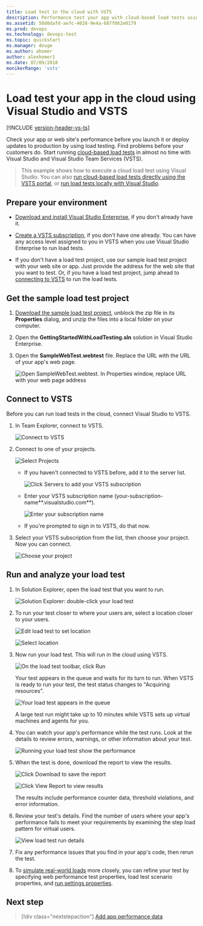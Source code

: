 ```yaml
---
title: Load test in the cloud with VSTS
description: Performance test your app with cloud-based load tests using the features of the Test hub in Visual Studio and Microsoft VSTS
ms.assetid: 50d0dafd-ae7c-4028-9e4a-687f062e0179
ms.prod: devops
ms.technology: devops-test
ms.topic: quickstart
ms.manager: douge
ms.author: ahomer
author: alexhomer1
ms.date: 07/09/2018
monikerRange: 'vsts'
---
```


<a name="cloudloadtest"></a>
# Load test your app in the cloud using Visual Studio and VSTS

[!INCLUDE [version-header-vs-ts](../_shared/version-header-vs-ts.md)] 

Check your app or web site's performance before you launch it or deploy updates to production by using load testing.
Find problems before your customers do. Start running 
[cloud-based load tests](https://visualstudio.microsoft.com/features/vso-cloud-load-testing-vs) 
in almost no time with Visual Studio and Visual Studio Team Services (VSTS).

> This example shows how to execute a cloud load test using Visual Studio. You can also
[run cloud-based load tests directly using the VSTS portal](get-started-simple-cloud-load-test.md),
or [run load tests locally with Visual Studio](https://docs.microsoft.com/visualstudio/test/quickstart-create-a-load-test-project).

<a name="LoadTestVSIDE"></a>
## Prepare your environment

* [Download and install Visual Studio Enterprise](https://visualstudio.microsoft.com/downloads/download-visual-studio-vs), 
  if you don't already have it.

* [Create a VSTS subscription](https://visualstudio.microsoft.com/products/visual-studio-team-services-vs), 
  if you don't have one already. You can have any access 
  level assigned to you in VSTS 
  when you use Visual Studio Enterprise to run load tests.

* If you don't have a load test project, 
  use our sample load test project with your web site or app. 
  Just provide the address for the web site that you want to test. 
  Or, if you have a load test project, jump ahead to 
  [connecting to VSTS](#ConnectVSOnline) to run the load tests.

<a name="article10"></a>
## Get the sample load test project

1. [Download the sample load test project](https://code.msdn.microsoft.com/Getting-started-with-17a52e95), 
   unblock the zip file in its **Properties** dialog,
   and unzip the files into a local folder on your computer.

1. Open the **GettingStartedWithLoadTesting.sln** solution
   in Visual Studio Enterprise.

1. Open the **SampleWebTest.webtest** file. 
   Replace the URL with the URL of your app's web page.

   ![Open SampleWebTest.webtest. In Properties window, replace URL with your web page address](_img/getting-started-with-performance-testing/LoadTest_ReplaceURL.png)

<a name="ConnectVSOnline"></a>
## Connect to VSTS

Before you can run load tests in the cloud, 
connect Visual Studio to VSTS.

1. In Team Explorer, connect to VSTS.

   ![Connect to VSTS](_img/getting-started-with-performance-testing/LoadTestConnect1.png)

1. Connect to one of your projects.
 
   ![Select Projects](_img/getting-started-with-performance-testing/LoadTestConnect2.png)

   - If you haven't connected to VSTS before, add it to the server list.

     ![Click Servers to add your VSTS subscription](_img/getting-started-with-performance-testing/LoadTestConnect3.png)

   - Enter your VSTS subscription name 
     (your-subscription-name**.visualstudio.com**).

     ![Enter your subscription name](_img/getting-started-with-performance-testing/LoadTestConnect4.png)

   - If you're prompted to sign in to VSTS, do that now.

1. Select your VSTS subscription from the list, 
   then choose your project. Now you can connect.
    
   ![Choose your project](_img/getting-started-with-performance-testing/LoadTestConnect6.png)

<a name="article14"></a>
## Run and analyze your load test

1. In Solution Explorer, open the load test that you want to run.

   ![Solution Explorer: double-click your load test](_img/getting-started-with-performance-testing/OpenLoadTest.png)

1. To run your test closer to where your users are,
   select a location closer to your users. 

   ![Edit load test to set location](_img/CLT_LoadTestSetLocation.png)

   ![Select location](_img/getting-started-with-performance-testing/CLT_LoadTestPickLocation.png)

1. Now run your load test. This will run in the cloud 
   using VSTS.

   ![On the load test toolbar, click Run](_img/getting-started-with-performance-testing/LoadTestRun.png)

   Your test appears in the queue and waits for its turn to run. 
   When VSTS is ready to run your test, the test status 
   changes to "Acquiring resources".

   ![Your load test appears in the queue](_img/getting-started-with-performance-testing/LoadTestQueued.png)

   A large test run might take up to 10 minutes while 
   VSTS sets up virtual machines and agents for you.

1. You can watch your app's performance while the test runs. 
   Look at the details to review errors, warnings, or other information 
   about your test.

   ![Running your load test show the performance](_img/LoadTestInProgress.png)

1. When the test is done, download the report to view the results.

   ![Click Download to save the report](_img/getting-started-with-performance-testing/LoadTestDownloadReport.png)

   ![Click View Report to view results](_img/getting-started-with-performance-testing/LoadTestViewReport.png)

   The results include performance counter data, threshold violations, and error information.

1. Review your test's details. Find the number of users where your 
   app's performance fails to meet your requirements by examining the 
   step load pattern for virtual users.

   ![View load test run details](_img/getting-started-with-performance-testing/LoadTestDetail.png)

1. Fix any performance issues that you find in your app's code, 
   then rerun the test. 

1. To [simulate real-world loads](https://msdn.microsoft.com/library/ff406975%28v=vs.140%29.aspx) 
   more closely, you can refine your test by specifying web performance 
   test properties, load test scenario properties, and
   [run settings properties](https://docs.microsoft.com/visualstudio/test/load-test-run-settings-properties).

## Next step

> [!div class="nextstepaction"]
> [Add app performance data](get-performance-data-for-load-tests.md)
